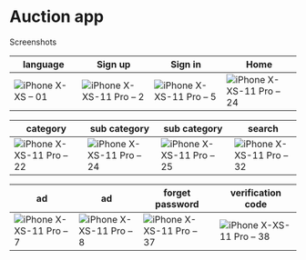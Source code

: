 # Auction app 
  Screenshots
  
| language  | Sign up | Sign in | Home 
| ------------- | ------------- | ------------- | -------------
| ![iPhone X-XS – 01](https://user-images.githubusercontent.com/50178221/84969014-15b90580-b118-11ea-8632-a273a2f99b0a.png)  | ![iPhone X-XS-11 Pro – 2](https://user-images.githubusercontent.com/50178221/84969044-28cbd580-b118-11ea-8430-886ae9df5e8e.png)  | ![iPhone X-XS-11 Pro – 5](https://user-images.githubusercontent.com/50178221/84969055-2f5a4d00-b118-11ea-85f4-db38797f42d8.png) | ![iPhone X-XS-11 Pro – 24](https://user-images.githubusercontent.com/50178221/84969069-38e3b500-b118-11ea-84d9-947e2c7d5925.png)

| category  | sub category | sub category | search 
| ------------- | ------------- | ------------- | -------------
| ![iPhone X-XS-11 Pro – 22](https://user-images.githubusercontent.com/50178221/84969092-4600a400-b118-11ea-8a84-f54eea70b355.png)  | ![iPhone X-XS-11 Pro – 24](https://user-images.githubusercontent.com/50178221/84969142-60d31880-b118-11ea-90a7-cb9b3b44a00a.png)  | ![iPhone X-XS-11 Pro – 25](https://user-images.githubusercontent.com/50178221/84969162-6a5c8080-b118-11ea-93ee-f399b55da177.png) | ![iPhone X-XS-11 Pro – 32](https://user-images.githubusercontent.com/50178221/84969238-924be400-b118-11ea-9f93-9cb3c7a45ba7.png)

| ad  | ad | forget password | verification code 
| ------------- | ------------- | ------------- | -------------
| ![iPhone X-XS-11 Pro – 7](https://user-images.githubusercontent.com/50178221/84969285-a5f74a80-b118-11ea-8f84-9cb217624875.png)  | ![iPhone X-XS-11 Pro – 8](https://user-images.githubusercontent.com/50178221/84969293-a7c10e00-b118-11ea-9bf3-361a3b7b283c.png)  | ![iPhone X-XS-11 Pro – 37](https://user-images.githubusercontent.com/50178221/84969335-befffb80-b118-11ea-9694-bec7a4857c1c.png) | ![iPhone X-XS-11 Pro – 38](https://user-images.githubusercontent.com/50178221/84969388-dd65f700-b118-11ea-837e-12fa2cc03aa7.png)
